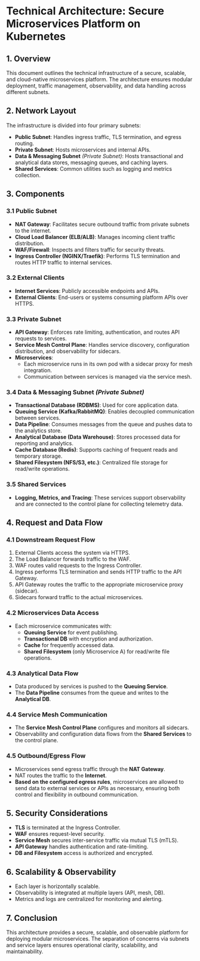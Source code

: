 # Technical Architecture: Secure Microservices Platform on Kubernetes

## 1. Overview
This document outlines the technical infrastructure of a secure, scalable, and cloud-native microservices platform. The architecture ensures modular deployment, traffic management, observability, and data handling across different subnets.

## 2. Network Layout
The infrastructure is divided into four primary subnets:

- **Public Subnet**: Handles ingress traffic, TLS termination, and egress routing.
- **Private Subnet**: Hosts microservices and internal APIs.
- **Data & Messaging Subnet** *(Private Subnet)*: Hosts transactional and analytical data stores, messaging queues, and caching layers.
- **Shared Services**: Common utilities such as logging and metrics collection.

## 3. Components

### 3.1 Public Subnet
- **NAT Gateway**: Facilitates secure outbound traffic from private subnets to the internet.
- **Cloud Load Balancer (ELB/ALB)**: Manages incoming client traffic distribution.
- **WAF/Firewall**: Inspects and filters traffic for security threats.
- **Ingress Controller (NGINX/Traefik)**: Performs TLS termination and routes HTTP traffic to internal services.

### 3.2 External Clients
- **Internet Services**: Publicly accessible endpoints and APIs.
- **External Clients**: End-users or systems consuming platform APIs over HTTPS.

### 3.3 Private Subnet
- **API Gateway**: Enforces rate limiting, authentication, and routes API requests to services.
- **Service Mesh Control Plane**: Handles service discovery, configuration distribution, and observability for sidecars.
- **Microservices**:
  - Each microservice runs in its own pod with a sidecar proxy for mesh integration.
  - Communication between services is managed via the service mesh.

### 3.4 Data & Messaging Subnet *(Private Subnet)*
- **Transactional Database (RDBMS)**: Used for core application data.
- **Queuing Service (Kafka/RabbitMQ)**: Enables decoupled communication between services.
- **Data Pipeline**: Consumes messages from the queue and pushes data to the analytics store.
- **Analytical Database (Data Warehouse)**: Stores processed data for reporting and analytics.
- **Cache Database (Redis)**: Supports caching of frequent reads and temporary storage.
- **Shared Filesystem (NFS/S3, etc.)**: Centralized file storage for read/write operations.

### 3.5 Shared Services
- **Logging, Metrics, and Tracing**: These services support observability and are connected to the control plane for collecting telemetry data.

## 4. Request and Data Flow

### 4.1 Downstream Request Flow
1. External Clients access the system via HTTPS.
2. The Load Balancer forwards traffic to the WAF.
3. WAF routes valid requests to the Ingress Controller.
4. Ingress performs TLS termination and sends HTTP traffic to the API Gateway.
5. API Gateway routes the traffic to the appropriate microservice proxy (sidecar).
6. Sidecars forward traffic to the actual microservices.

### 4.2 Microservices Data Access
- Each microservice communicates with:
  - **Queuing Service** for event publishing.
  - **Transactional DB** with encryption and authorization.
  - **Cache** for frequently accessed data.
  - **Shared Filesystem** (only Microservice A) for read/write file operations.

### 4.3 Analytical Data Flow
- Data produced by services is pushed to the **Queuing Service**.
- The **Data Pipeline** consumes from the queue and writes to the **Analytical DB**.

### 4.4 Service Mesh Communication
- The **Service Mesh Control Plane** configures and monitors all sidecars.
- Observability and configuration data flows from the **Shared Services** to the control plane.

### 4.5 Outbound/Egress Flow
- Microservices send egress traffic through the **NAT Gateway**.
- NAT routes the traffic to the **Internet**.
- **Based on the configured egress rules**, microservices are allowed to send data to external services or APIs as necessary, ensuring both control and flexibility in outbound communication.

## 5. Security Considerations
- **TLS** is terminated at the Ingress Controller.
- **WAF** ensures request-level security.
- **Service Mesh** secures inter-service traffic via mutual TLS (mTLS).
- **API Gateway** handles authentication and rate-limiting.
- **DB and Filesystem** access is authorized and encrypted.

## 6. Scalability & Observability
- Each layer is horizontally scalable.
- Observability is integrated at multiple layers (API, mesh, DB).
- Metrics and logs are centralized for monitoring and alerting.

## 7. Conclusion
This architecture provides a secure, scalable, and observable platform for deploying modular microservices. The separation of concerns via subnets and service layers ensures operational clarity, scalability, and maintainability.
